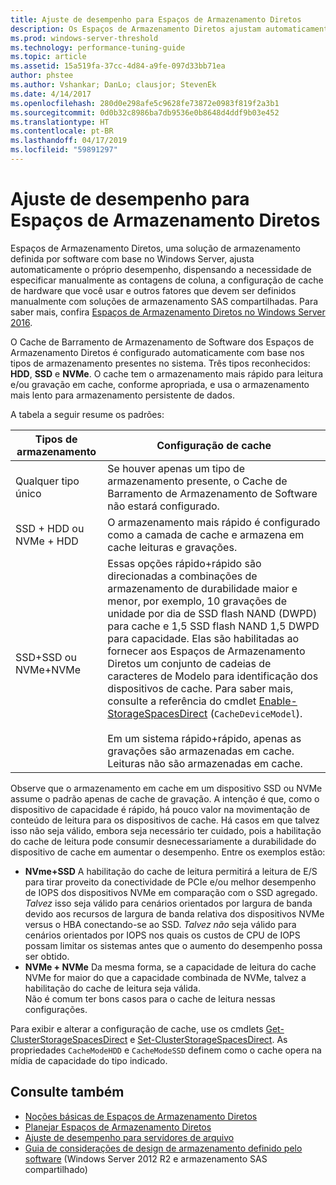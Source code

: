 ```yaml
---
title: Ajuste de desempenho para Espaços de Armazenamento Diretos
description: Os Espaços de Armazenamento Diretos ajustam automaticamente o próprio desempenho com base na configuração de cache do hardware que você usar, conforme descrito neste tópico.
ms.prod: windows-server-threshold
ms.technology: performance-tuning-guide
ms.topic: article
ms.assetid: 15a519fa-37cc-4d84-a9fe-097d33bb71ea
author: phstee
ms.author: Vshankar; DanLo; clausjor; StevenEk
ms.date: 4/14/2017
ms.openlocfilehash: 280d0e298afe5c9628fe73872e0983f819f2a3b1
ms.sourcegitcommit: 0d0b32c8986ba7db9536e0b8648d4ddf9b03e452
ms.translationtype: HT
ms.contentlocale: pt-BR
ms.lasthandoff: 04/17/2019
ms.locfileid: "59891297"
---
```

# <a name="performance-tuning-for-storage-spaces-direct"></a>Ajuste de desempenho para Espaços de Armazenamento Diretos

Espaços de Armazenamento Diretos, uma solução de armazenamento definida por software com base no Windows Server, ajusta automaticamente o próprio desempenho, dispensando a necessidade de especificar manualmente as contagens de coluna, a configuração de cache de hardware que você usar e outros fatores que devem ser definidos manualmente com soluções de armazenamento SAS compartilhadas. Para saber mais, confira [Espaços de Armazenamento Diretos no Windows Server 2016](../../../../storage/storage-spaces/storage-spaces-direct-overview.md).

O Cache de Barramento de Armazenamento de Software dos Espaços de Armazenamento Diretos é configurado automaticamente com base nos tipos de armazenamento presentes no sistema. Três tipos reconhecidos: **HDD**, **SSD** e **NVMe**. O cache tem o armazenamento mais rápido para leitura e/ou gravação em cache, conforme apropriada, e usa o armazenamento mais lento para armazenamento persistente de dados.

A tabela a seguir resume os padrões:

| Tipos de armazenamento | Configuração de cache |
| --- | --- |
| Qualquer tipo único | Se houver apenas um tipo de armazenamento presente, o Cache de Barramento de Armazenamento de Software não estará configurado. |
| SSD + HDD ou NVMe + HDD | O armazenamento mais rápido é configurado como a camada de cache e armazena em cache leituras e gravações. |
| SSD+SSD ou NVMe+NVMe | Essas opções rápido+rápido são direcionadas a combinações de armazenamento de durabilidade maior e menor, por exemplo, 10 gravações de unidade por dia de SSD flash NAND (DWPD) para cache e 1,5 SSD flash NAND 1,5 DWPD para capacidade. Elas são habilitadas ao fornecer aos Espaços de Armazenamento Diretos um conjunto de cadeias de caracteres de Modelo para identificação dos dispositivos de cache. Para saber mais, consulte a referência do cmdlet [Enable-StorageSpacesDirect](https://technet.microsoft.com/library/mt589697.aspx) (`CacheDeviceModel`). <br><br>Em um sistema rápido+rápido, apenas as gravações são armazenadas em cache. Leituras não são armazenadas em cache. |

Observe que o armazenamento em cache em um dispositivo SSD ou NVMe assume o padrão apenas de cache de gravação. A intenção é que, como o dispositivo de capacidade é rápido, há pouco valor na movimentação de conteúdo de leitura para os dispositivos de cache. Há casos em que talvez isso não seja válido, embora seja necessário ter cuidado, pois a habilitação do cache de leitura pode consumir desnecessariamente a durabilidade do dispositivo de cache em aumentar o desempenho. Entre os exemplos estão:

* **NVme+SSD** A habilitação do cache de leitura permitirá a leitura de E/S para tirar proveito da conectividade de PCIe e/ou melhor desempenho de IOPS dos dispositivos NVMe em comparação com o SSD agregado. <br>_Talvez_ isso seja válido para cenários orientados por largura de banda devido aos recursos de largura de banda relativa dos dispositivos NVMe versus o HBA conectando-se ao SSD. _Talvez não_ seja válido para cenários orientados por IOPS nos quais os custos de CPU de IOPS possam limitar os sistemas antes que o aumento do desempenho possa ser obtido.
* **NVMe + NVMe** Da mesma forma, se a capacidade de leitura do cache NVMe for maior do que a capacidade combinada de NVMe, talvez a habilitação do cache de leitura seja válida. <br>Não é comum ter bons casos para o cache de leitura nessas configurações.

Para exibir e alterar a configuração de cache, use os cmdlets [Get-ClusterStorageSpacesDirect](https://technet.microsoft.com/library/mt634616.aspx) e [Set-ClusterStorageSpacesDirect](https://technet.microsoft.com/library/mt763265.aspx). As propriedades `CacheModeHDD` e `CacheModeSSD` definem como o cache opera na mídia de capacidade do tipo indicado.

## <a name="see-also"></a>Consulte também

- [Noções básicas de Espaços de Armazenamento Diretos](../../../../storage/storage-spaces/understand-storage-spaces-direct.md)
- [Planejar Espaços de Armazenamento Diretos](../../../../storage/storage-spaces/plan-storage-spaces-direct.md)
- [Ajuste de desempenho para servidores de arquivo](../../role/file-server/index.md)
- [Guia de considerações de design de armazenamento definido pelo software](https://technet.microsoft.com/library/mt243829.aspx) (Windows Server 2012 R2 e armazenamento SAS compartilhado)
